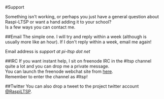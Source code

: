 #Support

Something isn't working, or perhaps you just have a general question about Raspi-LTSP or want a hand adding it to your school?   
Is a few ways you can contact me.   

##Email
The simple one. I will try and reply within a week (although is usually more like an hour). If I don't reply within a week, email me again!

Email address is  *support at pi-ltsp dot net*

##IRC
If you want instant help, I sit on freenode IRC in the #ltsp channel quite a lot and you can drop me a private message.   
You can launch the freenode webchat site from [here](https://webchat.freenode.net/).   
Remember to enter the channel as #ltsp!

##Twitter
You can also drop a tweet to the project twitter account  [@RaspiLTSP](https://twitter.com/RaspiLTSP).